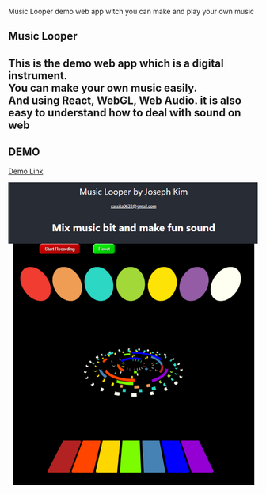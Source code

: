 Music Looper demo web app witch you can make and play your own music
## Music Looper
## This is the demo web app which is a digital instrument.<br>You can make your own music easily.<br>And using React, WebGL, Web Audio. it is also easy to understand how to deal with sound on web

## DEMO
[Demo Link](https://d2wu49jed8fvc9.cloudfront.net)

![Demo Image](./public/demoImg.png "Music Looper Demo Image")
